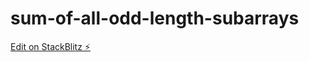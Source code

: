 # sum-of-all-odd-length-subarrays

[Edit on StackBlitz ⚡️](https://stackblitz.com/edit/sum-of-all-odd-length-subarrays)